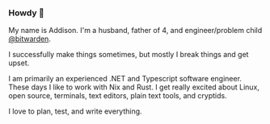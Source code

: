 ### Howdy 🤠

My name is Addison. I'm a husband, father of 4, and engineer/problem child
[@bitwarden](https://github.com/bitwarden).

I successfully make things sometimes, but mostly I break things and get
upset.

I am primarily an experienced .NET and Typescript software engineer. These
days I like to work with Nix and Rust. I get really excited about Linux, open
source, terminals, text editors, plain text tools, and cryptids.

I love to plan, test, and write everything.
